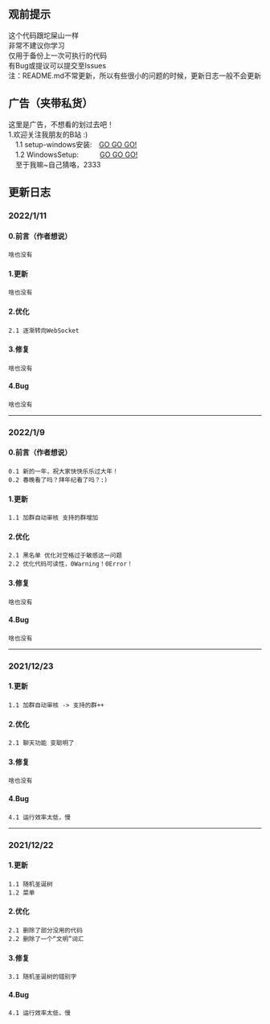## **观前提示**<br>
这个代码跟坨屎山一样<br>
非常不建议你学习<br>
仅用于备份上一次可执行的代码<br>
有Bug或提议可以提交至Issues<br>
注：README.md不常更新，所以有些很小的问题的时候，更新日志一般不会更新<br>
## **广告（夹带私货）**<br>
这里是广告，不想看的划过去吧！<br>
1.欢迎关注我朋友的B站 :)<br>
&emsp;1.1 setup-windows安装:　[GO GO GO!](https://space.bilibili.com/589370259) <br>
&emsp;1.2 WindowsSetup:　　　[GO GO GO!](https://space.bilibili.com/1511907771) <br>
&emsp;至于我嘛~自己猜咯，2333
## **更新日志**<br>
### **2022/1/11**<br>
#### **0.前言（作者想说）**<br>
    啥也没有
#### **1.更新**<br>
    啥也没有
#### **2.优化**<br>
    2.1 逐渐转向WebSocket
#### **3.修复**<br>
    啥也没有
#### **4.Bug**<br>
    啥也没有
****
### **2022/1/9**<br>
#### **0.前言（作者想说）**<br>
    0.1 新的一年，祝大家快快乐乐过大年！
    0.2 春晚看了吗？拜年纪看了吗？:)
#### **1.更新**<br>
    1.1 加群自动审核 支持的群增加
#### **2.优化**<br>
    2.1 黑名单 优化对空格过于敏感这一问题
    2.2 优化代码可读性，0Warning！0Error！
#### **3.修复**<br>
    啥也没有
#### **4.Bug**<br>
    啥也没有
****
### **2021/12/23**<br>

#### **1.更新**<br>
    1.1 加群自动审核 -> 支持的群++
#### **2.优化**<br>
    2.1 聊天功能 变聪明了
#### **3.修复**<br>
    啥也没有
#### **4.Bug**<br>
    4.1 运行效率太低，慢
****
### **2021/12/22**<br>

#### **1.更新**<br>
    1.1 随机圣诞树
    1.2 菜单
#### **2.优化**<br>
    2.1 删除了部分没用的代码
    2.2 删除了一个“文明”词汇
#### **3.修复**<br>
    3.1 随机圣诞树的错别字
#### **4.Bug**<br>
    4.1 运行效率太低，慢
